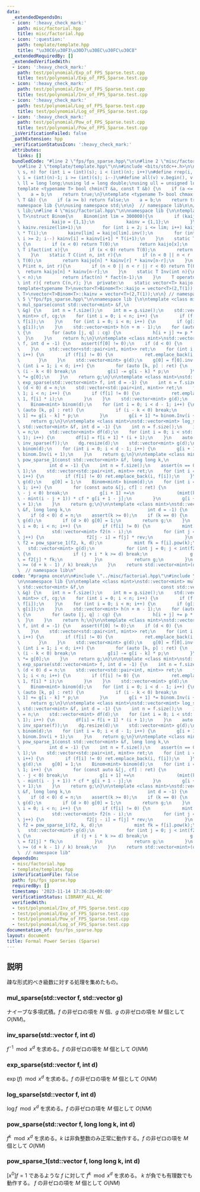 ```yaml
---
data:
  _extendedDependsOn:
  - icon: ':heavy_check_mark:'
    path: misc/factorial.hpp
    title: misc/factorial.hpp
  - icon: ':question:'
    path: template/template.hpp
    title: "\u30C6\u30F3\u30D7\u30EC\u30FC\u30C8"
  _extendedRequiredBy: []
  _extendedVerifiedWith:
  - icon: ':heavy_check_mark:'
    path: test/polynomial/Exp_of_FPS_Sparse.test.cpp
    title: test/polynomial/Exp_of_FPS_Sparse.test.cpp
  - icon: ':heavy_check_mark:'
    path: test/polynomial/Inv_of_FPS_Sparse.test.cpp
    title: test/polynomial/Inv_of_FPS_Sparse.test.cpp
  - icon: ':heavy_check_mark:'
    path: test/polynomial/Log_of_FPS_Sparse.test.cpp
    title: test/polynomial/Log_of_FPS_Sparse.test.cpp
  - icon: ':heavy_check_mark:'
    path: test/polynomial/Pow_of_FPS_Sparse.test.cpp
    title: test/polynomial/Pow_of_FPS_Sparse.test.cpp
  _isVerificationFailed: false
  _pathExtension: hpp
  _verificationStatusIcon: ':heavy_check_mark:'
  attributes:
    links: []
  bundledCode: "#line 2 \"fps/fps_sparse.hpp\"\n\n#line 2 \"misc/factorial.hpp\"\n\
    \n#line 2 \"template/template.hpp\"\n\n#include <bits/stdc++.h>\n\n#define rep(i,\
    \ s, n) for (int i = (int)(s); i < (int)(n); i++)\n#define rrep(i, s, n) for (int\
    \ i = (int)(n)-1; i >= (int)(s); i--)\n#define all(v) v.begin(), v.end()\n\nusing\
    \ ll = long long;\nusing ld = long double;\nusing ull = unsigned long long;\n\n\
    template <typename T> bool chmin(T &a, const T &b) {\n    if (a <= b) return false;\n\
    \    a = b;\n    return true;\n}\ntemplate <typename T> bool chmax(T &a, const\
    \ T &b) {\n    if (a >= b) return false;\n    a = b;\n    return true;\n}\n\n\
    namespace lib {\n\nusing namespace std;\n\n}  // namespace lib\n\n// using namespace\
    \ lib;\n#line 4 \"misc/factorial.hpp\"\n\nnamespace lib {\n\ntemplate<typename\
    \ T>\nstruct Binom{\n    Binom(int lim = 300000){\n        if (kaijo.empty()){\n\
    \            kaijo = {1,1};\n            kainv = {1,1};\n        }\n        kaijo.resize(lim+1),\
    \ kainv.resize(lim+1);\n        for (int i = 2; i <= lim; i++) kaijo[i] = kaijo[i-1]\
    \ * T(i);\n        kainv[lim] = kaijo[lim].inv();\n        for (int i = lim-1;\
    \ i >= 2; i--) kainv[i] = kainv[i+1] * T(i+1);\n    }\n    static T fact(int x)\
    \ {\n        if (x < 0) return T(0);\n        return kaijo[x];\n    }\n    static\
    \ T ifact(int x){\n        if (x < 0) return T(0);\n        return kainv[x];\n\
    \    }\n    static T C(int n, int r){\n        if (n < 0 || n < r || r < 0) return\
    \ T(0);\n        return kaijo[n] * kainv[r] * kainv[n-r];\n    }\n    static T\
    \ P(int n, int r){\n        if (n < 0 || n < r || r < 0) return T(0);\n      \
    \  return kaijo[n] * kainv[n-r];\n    }\n    static T Inv(int n){\n        assert(0\
    \ < n);\n        return ifact(n) * fact(n-1);\n    }\n    T operator()(int n,\
    \ int r){ return C(n,r); }\n  private:\n    static vector<T> kaijo, kainv;\n};\n\
    template<typename T>\nvector<T>Binom<T>::kaijo = vector<T>(2,T(1));\ntemplate<typename\
    \ T>\nvector<T>Binom<T>::kainv = vector<T>(2,T(1));\n\n} // namespace lib\n#line\
    \ 5 \"fps/fps_sparse.hpp\"\n\nnamespace lib {\n\ntemplate <class mint>\nstd::vector<mint>\
    \ mul_sparse(const std::vector<mint> &f,\n                             const std::vector<mint>\
    \ &g) {\n    int n = f.size();\n    int m = g.size();\n    std::vector<std::pair<int,\
    \ mint>> cf, cg;\n    for (int i = 0; i < n; i++) {\n        if (f[i] != 0) cf.emplace_back(i,\
    \ f[i]);\n    }\n    for (int i = 0; i < m; i++) {\n        if (g[i] != 0) cg.emplace_back(i,\
    \ g[i]);\n    }\n    std::vector<mint> h(n + m - 1);\n    for (auto [i, p] : cf)\
    \ {\n        for (auto [j, q] : cg) {\n            h[i + j] += p * q;\n      \
    \  }\n    }\n    return h;\n}\n\ntemplate <class mint>\nstd::vector<mint> inv_sparse(std::vector<mint>\
    \ f, int d = -1) {\n    assert(f[0] != 0);\n    if (d < 0) {\n        d = f.size();\n\
    \    }\n    std::vector<std::pair<int, mint>> ret;\n    for (int i = 1; i < int(f.size());\
    \ i++) {\n        if (f[i] != 0) {\n            ret.emplace_back(i, f[i]);\n \
    \       }\n    }\n    std::vector<mint> g(d);\n    g[0] = f[0].inv();\n    for\
    \ (int i = 1; i < d; i++) {\n        for (auto [k, p] : ret) {\n            if\
    \ (i - k < 0) break;\n            g[i] -= g[i - k] * p;\n        }\n        g[i]\
    \ *= g[0];\n    }\n    return g;\n}\n\ntemplate <class mint>\nstd::vector<mint>\
    \ exp_sparse(std::vector<mint> f, int d = -1) {\n    int n = f.size();\n    if\
    \ (d < 0) d = n;\n    std::vector<std::pair<int, mint>> ret;\n    for (int i =\
    \ 1; i < n; i++) {\n        if (f[i] != 0) {\n            ret.emplace_back(i -\
    \ 1, f[i] * i);\n        }\n    }\n    std::vector<mint> g(d);\n    g[0] = 1;\n\
    \    Binom<mint> binom(d);\n    for (int i = 0; i < d - 1; i++) {\n        for\
    \ (auto [k, p] : ret) {\n            if (i - k < 0) break;\n            g[i +\
    \ 1] += g[i - k] * p;\n        }\n        g[i + 1] *= binom.Inv(i + 1);\n    }\n\
    \    return g;\n}\n\ntemplate <class mint>\nstd::vector<mint> log_sparse(const\
    \ std::vector<mint> &f, int d = -1) {\n    int n = f.size();\n    if (d < 0) d\
    \ = n;\n    std::vector<mint> df(d);\n    for (int i = 0; i < std::min(d, n -\
    \ 1); i++) {\n        df[i] = f[i + 1] * (i + 1);\n    }\n    auto dg = mul_sparse(df,\
    \ inv_sparse(f));\n    dg.resize(d);\n    std::vector<mint> g(d);\n    Binom<mint>\
    \ binom(d);\n    for (int i = 0; i < d - 1; i++) {\n        g[i + 1] = dg[i] *\
    \ binom.Inv(i + 1);\n    }\n    return g;\n}\n\ntemplate <class mint>\nstd::vector<mint>\
    \ pow_sparse_1(const std::vector<mint> &f, long long k,\n                    \
    \           int d = -1) {\n    int n = f.size();\n    assert(n == 0 || f[0] ==\
    \ 1);\n    std::vector<std::pair<int, mint>> ret;\n    for (int i = 1; i < n;\
    \ i++) {\n        if (f[i] != 0) ret.emplace_back(i, f[i]);\n    }\n    std::vector<mint>\
    \ g(d);\n    g[0] = 1;\n    Binom<mint> binom(d);\n    for (int i = 0; i < d -\
    \ 1; i++) {\n        for (const auto &[j, cf] : ret) {\n            if (i + 1\
    \ - j < 0) break;\n            g[i + 1] +=\n                (mint(k) * mint(j)\
    \ - mint(i - j + 1)) * cf * g[i + 1 - j];\n        }\n        g[i + 1] *= binom.Inv(i\
    \ + 1);\n    }\n    return g;\n}\n\ntemplate <class mint>\nstd::vector<mint> pow_sparse(std::vector<mint>\
    \ &f, long long k,\n                             int d = -1) {\n    int n = f.size();\n\
    \    if (d < 0) d = n;\n    assert(k >= 0);\n    if (k == 0) {\n        std::vector<mint>\
    \ g(d);\n        if (d > 0) g[0] = 1;\n        return g;\n    }\n    for (int\
    \ i = 0; i < n; i++) {\n        if (f[i] != 0) {\n            mint rev = f[i].inv();\n\
    \            std::vector<mint> f2(n - i);\n            for (int j = i; j < n;\
    \ j++) {\n                f2[j - i] = f[j] * rev;\n            }\n           \
    \ f2 = pow_sparse_1(f2, k, d);\n            mint fk = f[i].pow(k);\n         \
    \   std::vector<mint> g(d);\n            for (int j = 0; j < int(f2.size()); j++)\
    \ {\n                if (j + i * k >= d) break;\n                g[j + i * k]\
    \ = f2[j] * fk;\n            }\n            return g;\n        }\n        if (i\
    \ >= (d + k - 1) / k) break;\n    }\n    return std::vector<mint>(d);\n}\n\n}\
    \  // namespace lib\n"
  code: "#pragma once\n\n#include \"../misc/factorial.hpp\"\n#include \"../template/template.hpp\"\
    \n\nnamespace lib {\n\ntemplate <class mint>\nstd::vector<mint> mul_sparse(const\
    \ std::vector<mint> &f,\n                             const std::vector<mint>\
    \ &g) {\n    int n = f.size();\n    int m = g.size();\n    std::vector<std::pair<int,\
    \ mint>> cf, cg;\n    for (int i = 0; i < n; i++) {\n        if (f[i] != 0) cf.emplace_back(i,\
    \ f[i]);\n    }\n    for (int i = 0; i < m; i++) {\n        if (g[i] != 0) cg.emplace_back(i,\
    \ g[i]);\n    }\n    std::vector<mint> h(n + m - 1);\n    for (auto [i, p] : cf)\
    \ {\n        for (auto [j, q] : cg) {\n            h[i + j] += p * q;\n      \
    \  }\n    }\n    return h;\n}\n\ntemplate <class mint>\nstd::vector<mint> inv_sparse(std::vector<mint>\
    \ f, int d = -1) {\n    assert(f[0] != 0);\n    if (d < 0) {\n        d = f.size();\n\
    \    }\n    std::vector<std::pair<int, mint>> ret;\n    for (int i = 1; i < int(f.size());\
    \ i++) {\n        if (f[i] != 0) {\n            ret.emplace_back(i, f[i]);\n \
    \       }\n    }\n    std::vector<mint> g(d);\n    g[0] = f[0].inv();\n    for\
    \ (int i = 1; i < d; i++) {\n        for (auto [k, p] : ret) {\n            if\
    \ (i - k < 0) break;\n            g[i] -= g[i - k] * p;\n        }\n        g[i]\
    \ *= g[0];\n    }\n    return g;\n}\n\ntemplate <class mint>\nstd::vector<mint>\
    \ exp_sparse(std::vector<mint> f, int d = -1) {\n    int n = f.size();\n    if\
    \ (d < 0) d = n;\n    std::vector<std::pair<int, mint>> ret;\n    for (int i =\
    \ 1; i < n; i++) {\n        if (f[i] != 0) {\n            ret.emplace_back(i -\
    \ 1, f[i] * i);\n        }\n    }\n    std::vector<mint> g(d);\n    g[0] = 1;\n\
    \    Binom<mint> binom(d);\n    for (int i = 0; i < d - 1; i++) {\n        for\
    \ (auto [k, p] : ret) {\n            if (i - k < 0) break;\n            g[i +\
    \ 1] += g[i - k] * p;\n        }\n        g[i + 1] *= binom.Inv(i + 1);\n    }\n\
    \    return g;\n}\n\ntemplate <class mint>\nstd::vector<mint> log_sparse(const\
    \ std::vector<mint> &f, int d = -1) {\n    int n = f.size();\n    if (d < 0) d\
    \ = n;\n    std::vector<mint> df(d);\n    for (int i = 0; i < std::min(d, n -\
    \ 1); i++) {\n        df[i] = f[i + 1] * (i + 1);\n    }\n    auto dg = mul_sparse(df,\
    \ inv_sparse(f));\n    dg.resize(d);\n    std::vector<mint> g(d);\n    Binom<mint>\
    \ binom(d);\n    for (int i = 0; i < d - 1; i++) {\n        g[i + 1] = dg[i] *\
    \ binom.Inv(i + 1);\n    }\n    return g;\n}\n\ntemplate <class mint>\nstd::vector<mint>\
    \ pow_sparse_1(const std::vector<mint> &f, long long k,\n                    \
    \           int d = -1) {\n    int n = f.size();\n    assert(n == 0 || f[0] ==\
    \ 1);\n    std::vector<std::pair<int, mint>> ret;\n    for (int i = 1; i < n;\
    \ i++) {\n        if (f[i] != 0) ret.emplace_back(i, f[i]);\n    }\n    std::vector<mint>\
    \ g(d);\n    g[0] = 1;\n    Binom<mint> binom(d);\n    for (int i = 0; i < d -\
    \ 1; i++) {\n        for (const auto &[j, cf] : ret) {\n            if (i + 1\
    \ - j < 0) break;\n            g[i + 1] +=\n                (mint(k) * mint(j)\
    \ - mint(i - j + 1)) * cf * g[i + 1 - j];\n        }\n        g[i + 1] *= binom.Inv(i\
    \ + 1);\n    }\n    return g;\n}\n\ntemplate <class mint>\nstd::vector<mint> pow_sparse(std::vector<mint>\
    \ &f, long long k,\n                             int d = -1) {\n    int n = f.size();\n\
    \    if (d < 0) d = n;\n    assert(k >= 0);\n    if (k == 0) {\n        std::vector<mint>\
    \ g(d);\n        if (d > 0) g[0] = 1;\n        return g;\n    }\n    for (int\
    \ i = 0; i < n; i++) {\n        if (f[i] != 0) {\n            mint rev = f[i].inv();\n\
    \            std::vector<mint> f2(n - i);\n            for (int j = i; j < n;\
    \ j++) {\n                f2[j - i] = f[j] * rev;\n            }\n           \
    \ f2 = pow_sparse_1(f2, k, d);\n            mint fk = f[i].pow(k);\n         \
    \   std::vector<mint> g(d);\n            for (int j = 0; j < int(f2.size()); j++)\
    \ {\n                if (j + i * k >= d) break;\n                g[j + i * k]\
    \ = f2[j] * fk;\n            }\n            return g;\n        }\n        if (i\
    \ >= (d + k - 1) / k) break;\n    }\n    return std::vector<mint>(d);\n}\n\n}\
    \  // namespace lib"
  dependsOn:
  - misc/factorial.hpp
  - template/template.hpp
  isVerificationFile: false
  path: fps/fps_sparse.hpp
  requiredBy: []
  timestamp: '2023-11-14 17:36:26+09:00'
  verificationStatus: LIBRARY_ALL_AC
  verifiedWith:
  - test/polynomial/Inv_of_FPS_Sparse.test.cpp
  - test/polynomial/Exp_of_FPS_Sparse.test.cpp
  - test/polynomial/Pow_of_FPS_Sparse.test.cpp
  - test/polynomial/Log_of_FPS_Sparse.test.cpp
documentation_of: fps/fps_sparse.hpp
layout: document
title: Formal Power Series (Sparse)
---
```


## 説明

疎な形式的べき級数に対する処理を集めたもの。

### mul_sparse(std::vector<mint> f, std::vector<mint> g)

ナイーブな多項式積。$f$ の非ゼロの項を $N$ 個、$g$ の非ゼロの項を $M$ 個として $O(NM)$。

### inv_sparse(std::vector<mint> f, int d)

$f^{-1} \mod x^d$ を求める。$f$ の非ゼロの項を $M$ 個として $O(NM)$

### exp_sparse(std::vector<mint> f, int d)

$\exp(f) \mod x^d$ を求める。$f$ の非ゼロの項を $M$ 個として $O(NM)$

### log_sparse(std::vector<mint> f, int d)

$\log{f} \mod x^d$ を求める。$f$ の非ゼロの項を $M$ 個として $O(NM)$

### pow_sparse(std::vector<mint> f, long long k, int d)

$f^k \mod x^d$ を求める。$k$ は非負整数のみ正常に動作する。$f$ の非ゼロの項を $M$ 個として $O(NM)$

### pow_sparse_1(std::vector<mint> f, long long k, int d)

$[x^0]f = 1$ であるような $f$ に対して $f^k \mod x^d$ を求める。 $k$ が負でも有理数でも動作する。 $f$ の非ゼロの項を $M$ 個として $O(NM)$